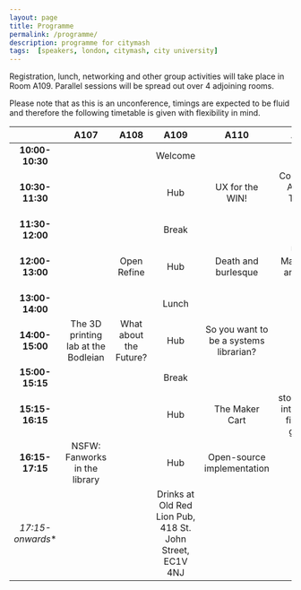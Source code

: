 ```yaml
---
layout: page
title: Programme
permalink: /programme/
description: programme for citymash
tags:  [speakers, london, citymash, city university]
---
```


Registration, lunch, networking and other group activities will take place in Room A109.  Parallel sessions will be spread out over 4 adjoining rooms.  

Please note that as this is an unconference, timings are expected to be fluid and therefore the following timetable is given with flexibility in mind.


|   | **A107**  | **A108**  | **A109**  | **A110**  | **A111**  | **A112**  |   |
|:-------------:    |:-----------------------------------:  |:----------------------:   |:---------------------------------------------------------:    |:--------------------------------------:   |:--------------------------------: |:----------------: |:-:    |
| **10:00-10:30**   |   |   | Welcome   |   |   | Reflection space  |   |
| **10:30-11:30**   |   |   | Hub   | UX for the WIN!   | Collect and Archive Twitter Data  | Reflection space  |   |
| **11:30-12:00**   |   |   | Break     |   |   |   |   |
| **12:00-13:00**   |   | Open Refine     | Hub   | Death and burlesque   | Using Markdown and plain text     | Reflection space  |   |
| **13:00-14:00**  |   |   | Lunch     |   |   |   |   |
| **14:00-15:00**   | The 3D printing lab at the Bodleian   | What about the Future?    | Hub   | So you want to be a systems librarian?    |   | Reflection space  |   |
| **15:00-15:15**   |   |   | Break     |   |   |   |   |
| **15:15-16:15**   |   |   | Hub   | The Maker Cart    | storytelling, interactive fiction & games    | Reflection space  |   |
| **16:15-17:15**   | NSFW: Fanworks in the library     |   | Hub   | Open-source implementation    |   | Reflection space  |   |
| *17:15-onwards**     |   |   | Drinks at Old Red Lion Pub, 418 St. John Street, EC1V 4NJ     |   |   |   |   |
